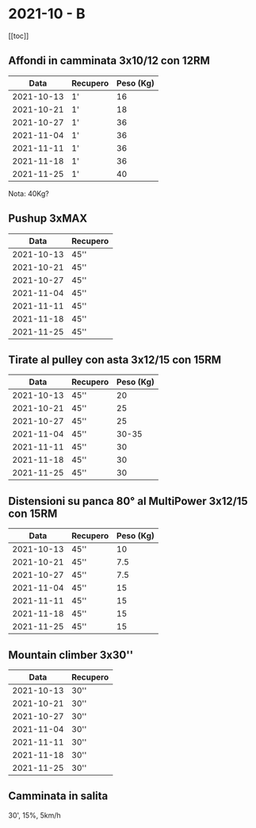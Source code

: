 # 2021-10 - B

[[toc]]

## Affondi in camminata 3x10/12 con 12RM

| Data       | Recupero | Peso (Kg) |
| ---------- | -------- | --------- |
| 2021-10-13 |       1' |        16 |
| 2021-10-21 |       1' |        18 |
| 2021-10-27 |       1' |        36 |
| 2021-11-04 |       1' |        36 |
| 2021-11-11 |       1' |        36 |
| 2021-11-18 |       1' |        36 |
| 2021-11-25 |       1' |        40 |

Nota: 40Kg?

## Pushup 3xMAX

| Data       | Recupero |
| ---------- | -------- |
| 2021-10-13 |     45'' |
| 2021-10-21 |     45'' |
| 2021-10-27 |     45'' |
| 2021-11-04 |     45'' |
| 2021-11-11 |     45'' |
| 2021-11-18 |     45'' |
| 2021-11-25 |     45'' |

## Tirate al pulley con asta 3x12/15 con 15RM

| Data       | Recupero | Peso (Kg) |
| ---------- | -------- | --------- |
| 2021-10-13 |     45'' |        20 |
| 2021-10-21 |     45'' |        25 |
| 2021-10-27 |     45'' |        25 |
| 2021-11-04 |     45'' |     30-35 |
| 2021-11-11 |     45'' |        30 |
| 2021-11-18 |     45'' |        30 |
| 2021-11-25 |     45'' |        30 |

## Distensioni su panca 80° al MultiPower 3x12/15 con 15RM

| Data       | Recupero | Peso (Kg) |
| ---------- | -------- | --------- |
| 2021-10-13 |     45'' |        10 |
| 2021-10-21 |     45'' |       7.5 |
| 2021-10-27 |     45'' |       7.5 |
| 2021-11-04 |     45'' |        15 |
| 2021-11-11 |     45'' |        15 |
| 2021-11-18 |     45'' |        15 |
| 2021-11-25 |     45'' |        15 |

## Mountain climber 3x30''

| Data       | Recupero |
| ---------- | -------- |
| 2021-10-13 |     30'' |
| 2021-10-21 |     30'' |
| 2021-10-27 |     30'' |
| 2021-11-04 |     30'' |
| 2021-11-11 |     30'' |
| 2021-11-18 |     30'' |
| 2021-11-25 |     30'' |


## Camminata in salita

30', 15%, 5km/h